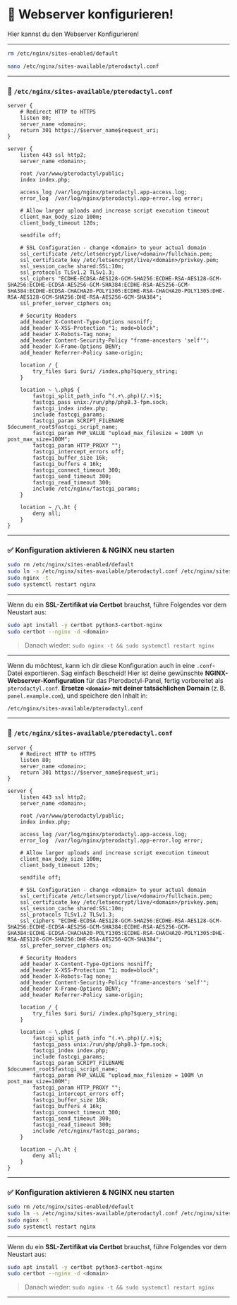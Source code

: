 # 🧩 Webserver konfigurieren!

Hier kannst du den Webserver Konfigurieren!

---
```bash
rm /etc/nginx/sites-enabled/default
```

```bash
nano /etc/nginx/sites-available/pterodactyl.conf
```

---

### 📄 `/etc/nginx/sites-available/pterodactyl.conf`

```nginx
server {
    # Redirect HTTP to HTTPS
    listen 80;
    server_name <domain>;
    return 301 https://$server_name$request_uri;
}

server {
    listen 443 ssl http2;
    server_name <domain>;

    root /var/www/pterodactyl/public;
    index index.php;

    access_log /var/log/nginx/pterodactyl.app-access.log;
    error_log  /var/log/nginx/pterodactyl.app-error.log error;

    # Allow larger uploads and increase script execution timeout
    client_max_body_size 100m;
    client_body_timeout 120s;

    sendfile off;

    # SSL Configuration - change <domain> to your actual domain
    ssl_certificate /etc/letsencrypt/live/<domain>/fullchain.pem;
    ssl_certificate_key /etc/letsencrypt/live/<domain>/privkey.pem;
    ssl_session_cache shared:SSL:10m;
    ssl_protocols TLSv1.2 TLSv1.3;
    ssl_ciphers "ECDHE-ECDSA-AES128-GCM-SHA256:ECDHE-RSA-AES128-GCM-SHA256:ECDHE-ECDSA-AES256-GCM-SHA384:ECDHE-RSA-AES256-GCM-SHA384:ECDHE-ECDSA-CHACHA20-POLY1305:ECDHE-RSA-CHACHA20-POLY1305:DHE-RSA-AES128-GCM-SHA256:DHE-RSA-AES256-GCM-SHA384";
    ssl_prefer_server_ciphers on;

    # Security Headers
    add_header X-Content-Type-Options nosniff;
    add_header X-XSS-Protection "1; mode=block";
    add_header X-Robots-Tag none;
    add_header Content-Security-Policy "frame-ancestors 'self'";
    add_header X-Frame-Options DENY;
    add_header Referrer-Policy same-origin;

    location / {
        try_files $uri $uri/ /index.php?$query_string;
    }

    location ~ \.php$ {
        fastcgi_split_path_info ^(.+\.php)(/.+)$;
        fastcgi_pass unix:/run/php/php8.3-fpm.sock;
        fastcgi_index index.php;
        include fastcgi_params;
        fastcgi_param SCRIPT_FILENAME $document_root$fastcgi_script_name;
        fastcgi_param PHP_VALUE "upload_max_filesize = 100M \n post_max_size=100M";
        fastcgi_param HTTP_PROXY "";
        fastcgi_intercept_errors off;
        fastcgi_buffer_size 16k;
        fastcgi_buffers 4 16k;
        fastcgi_connect_timeout 300;
        fastcgi_send_timeout 300;
        fastcgi_read_timeout 300;
        include /etc/nginx/fastcgi_params;
    }

    location ~ /\.ht {
        deny all;
    }
}
```

---

### ✅ Konfiguration aktivieren & NGINX neu starten

```bash
sudo rm /etc/nginx/sites-enabled/default
sudo ln -s /etc/nginx/sites-available/pterodactyl.conf /etc/nginx/sites-enabled/pterodactyl.conf
sudo nginx -t
sudo systemctl restart nginx
```

---

Wenn du ein **SSL-Zertifikat via Certbot** brauchst, führe Folgendes vor dem Neustart aus:

```bash
sudo apt install -y certbot python3-certbot-nginx
sudo certbot --nginx -d <domain>
```

> Danach wieder: `sudo nginx -t && sudo systemctl restart nginx`

---

Wenn du möchtest, kann ich dir diese Konfiguration auch in eine `.conf`-Datei exportieren. Sag einfach Bescheid!
Hier ist deine gewünschte **NGINX-Webserver-Konfiguration** für das Pterodactyl-Panel, fertig vorbereitet als `pterodactyl.conf`. **Ersetze `<domain>` mit deiner tatsächlichen Domain** (z. B. `panel.example.com`), und speichere den Inhalt in:

```bash
/etc/nginx/sites-available/pterodactyl.conf
```

---

### 📄 `/etc/nginx/sites-available/pterodactyl.conf`

```nginx
server {
    # Redirect HTTP to HTTPS
    listen 80;
    server_name <domain>;
    return 301 https://$server_name$request_uri;
}

server {
    listen 443 ssl http2;
    server_name <domain>;

    root /var/www/pterodactyl/public;
    index index.php;

    access_log /var/log/nginx/pterodactyl.app-access.log;
    error_log  /var/log/nginx/pterodactyl.app-error.log error;

    # Allow larger uploads and increase script execution timeout
    client_max_body_size 100m;
    client_body_timeout 120s;

    sendfile off;

    # SSL Configuration - change <domain> to your actual domain
    ssl_certificate /etc/letsencrypt/live/<domain>/fullchain.pem;
    ssl_certificate_key /etc/letsencrypt/live/<domain>/privkey.pem;
    ssl_session_cache shared:SSL:10m;
    ssl_protocols TLSv1.2 TLSv1.3;
    ssl_ciphers "ECDHE-ECDSA-AES128-GCM-SHA256:ECDHE-RSA-AES128-GCM-SHA256:ECDHE-ECDSA-AES256-GCM-SHA384:ECDHE-RSA-AES256-GCM-SHA384:ECDHE-ECDSA-CHACHA20-POLY1305:ECDHE-RSA-CHACHA20-POLY1305:DHE-RSA-AES128-GCM-SHA256:DHE-RSA-AES256-GCM-SHA384";
    ssl_prefer_server_ciphers on;

    # Security Headers
    add_header X-Content-Type-Options nosniff;
    add_header X-XSS-Protection "1; mode=block";
    add_header X-Robots-Tag none;
    add_header Content-Security-Policy "frame-ancestors 'self'";
    add_header X-Frame-Options DENY;
    add_header Referrer-Policy same-origin;

    location / {
        try_files $uri $uri/ /index.php?$query_string;
    }

    location ~ \.php$ {
        fastcgi_split_path_info ^(.+\.php)(/.+)$;
        fastcgi_pass unix:/run/php/php8.3-fpm.sock;
        fastcgi_index index.php;
        include fastcgi_params;
        fastcgi_param SCRIPT_FILENAME $document_root$fastcgi_script_name;
        fastcgi_param PHP_VALUE "upload_max_filesize = 100M \n post_max_size=100M";
        fastcgi_param HTTP_PROXY "";
        fastcgi_intercept_errors off;
        fastcgi_buffer_size 16k;
        fastcgi_buffers 4 16k;
        fastcgi_connect_timeout 300;
        fastcgi_send_timeout 300;
        fastcgi_read_timeout 300;
        include /etc/nginx/fastcgi_params;
    }

    location ~ /\.ht {
        deny all;
    }
}
```

---

### ✅ Konfiguration aktivieren & NGINX neu starten

```bash
sudo rm /etc/nginx/sites-enabled/default
sudo ln -s /etc/nginx/sites-available/pterodactyl.conf /etc/nginx/sites-enabled/pterodactyl.conf
sudo nginx -t
sudo systemctl restart nginx
```

---

Wenn du ein **SSL-Zertifikat via Certbot** brauchst, führe Folgendes vor dem Neustart aus:

```bash
sudo apt install -y certbot python3-certbot-nginx
sudo certbot --nginx -d <domain>
```

> Danach wieder: `sudo nginx -t && sudo systemctl restart nginx`

---
